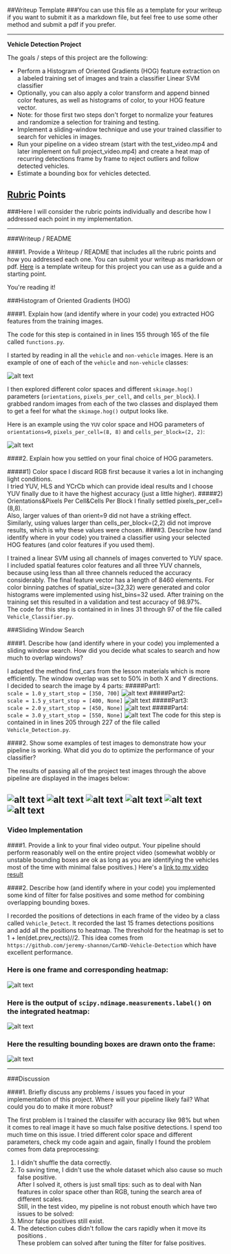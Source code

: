 ##Writeup Template
###You can use this file as a template for your writeup if you want to submit it as a markdown file, but feel free to use some other method and submit a pdf if you prefer.

---

**Vehicle Detection Project**

The goals / steps of this project are the following:

* Perform a Histogram of Oriented Gradients (HOG) feature extraction on a labeled training set of images and train a classifier Linear SVM classifier
* Optionally, you can also apply a color transform and append binned color features, as well as histograms of color, to your HOG feature vector. 
* Note: for those first two steps don't forget to normalize your features and randomize a selection for training and testing.
* Implement a sliding-window technique and use your trained classifier to search for vehicles in images.
* Run your pipeline on a video stream (start with the test_video.mp4 and later implement on full project_video.mp4) and create a heat map of recurring detections frame by frame to reject outliers and follow detected vehicles.
* Estimate a bounding box for vehicles detected.

[//]: # (Image References)
[image1]: ./output_images/car_not_car.png
[image2]: ./output_images/HOG_example.png
[image3]: ./output_images/sliding_windows1.png
[image4]: ./output_images/sliding_window1.png
[image5]: ./output_images/bboxes_and_heat.png
[image6]: ./output_images/labels_map.png
[image7]: ./output_images/output_bboxes.png
[image8]: ./output_images/sliding_windows2.png
[image9]: ./output_images/sliding_windows3.png
[image10]: ./output_images/sliding_windows4.png
[image11]: ./output_images/sliding_window2.png
[image12]: ./output_images/sliding_window3.png
[image13]: ./output_images/sliding_window4.png
[image14]: ./output_images/sliding_window5.png
[image15]: ./output_images/sliding_window6.png
[video1]: ./output_videos/output.mp4

## [Rubric](https://review.udacity.com/#!/rubrics/513/view) Points
###Here I will consider the rubric points individually and describe how I addressed each point in my implementation.  

---
###Writeup / README

####1. Provide a Writeup / README that includes all the rubric points and how you addressed each one.  You can submit your writeup as markdown or pdf.  [Here](https://github.com/udacity/CarND-Vehicle-Detection/blob/master/writeup_template.md) is a template writeup for this project you can use as a guide and a starting point.  

You're reading it!

###Histogram of Oriented Gradients (HOG)

####1. Explain how (and identify where in your code) you extracted HOG features from the training images.

The code for this step is contained in in lines 155 through 165 of the file called `functions.py`.  

I started by reading in all the `vehicle` and `non-vehicle` images.  Here is an example of one of each of the `vehicle` and `non-vehicle` classes:

![alt text][image1]

I then explored different color spaces and different `skimage.hog()` parameters (`orientations`, `pixels_per_cell`, and `cells_per_block`).  I grabbed random images from each of the two classes and displayed them to get a feel for what the `skimage.hog()` output looks like.

Here is an example using the `YUV` color space and HOG parameters of `orientations=9`, `pixels_per_cell=(8, 8)` and `cells_per_block=(2, 2)`:


![alt text][image2]

####2. Explain how you settled on your final choice of HOG parameters.

#####1) Color space
I discard RGB first because it varies a lot in inchanging light conditions.  
I tried YUV, HLS and YCrCb which can provide ideal results and I choose YUV finally due to it have the highest accuracy (just a little higher). 
#####2) Orientations&Pixels Per Cell&Cells Per Block
I finally settled pixels_per_cell=(8,8).  
Also, larger values of than orient=9 did not have a striking effect.  
Similarly, using values larger than cells_per_block=(2,2) did not improve results, which is why these values were chosen.
####3. Describe how (and identify where in your code) you trained a classifier using your selected HOG features (and color features if you used them).

I trained a linear SVM using all channels of images converted to YUV space. I included spatial features color features and all three YUV channels, because using less than all three channels reduced the accuracy considerably. The final feature vector has a length of 8460 elements. For color binning patches of spatial_size=(32,32) were generated and color histograms were implemented using hist_bins=32 used. After training on the training set this resulted in a validation and test accuracy of 98.97%.   
The code for this step is contained in in lines 31 through 97 of the file called `Vehicle_Classifier.py`.  


###Sliding Window Search

####1. Describe how (and identify where in your code) you implemented a sliding window search.  How did you decide what scales to search and how much to overlap windows?

I adapted the method find_cars from the lesson materials which is more efficiently. The window overlap was set to 50% in both X and Y directions.  
I decided to search the image by 4 parts:
#####Part1:  
`scale = 1.0`
`y_start_stop = [350, 700]`
![alt text][image3]
#####Part2:  
`scale = 1.5`
`y_start_stop = [400, None]`
![alt text][image8]
#####Part3:  
`scale = 2.0`
`y_start_stop = [450, None]`
![alt text][image9]
#####Part4:  
`scale = 3.0`
`y_start_stop = [550, None]`
![alt text][image10]
The code for this step is contained in in lines 205 through 227 of the file called `Vehicle_Detection.py`.  


####2. Show some examples of test images to demonstrate how your pipeline is working.  What did you do to optimize the performance of your classifier?

The results of passing all of the project test images through the above pipeline are displayed in the images below:

![alt text][image4]
![alt text][image11]
![alt text][image12]
![alt text][image13]
![alt text][image14]
![alt text][image15]
---

### Video Implementation

####1. Provide a link to your final video output.  Your pipeline should perform reasonably well on the entire project video (somewhat wobbly or unstable bounding boxes are ok as long as you are identifying the vehicles most of the time with minimal false positives.)
Here's a [link to my video result](./output_videos/output.mp4)


####2. Describe how (and identify where in your code) you implemented some kind of filter for false positives and some method for combining overlapping bounding boxes.

I recorded the positions of detections in each frame of the video by a class called `Vehicle_Detect`. It recorded the last 15 frames detections positions and  add all the positions to heatmap. The threshold for the heatmap is set to 1 + len(det.prev_rects)//2. This idea comes from `https://github.com/jeremy-shannon/CarND-Vehicle-Detection` which have excellent performance.

### Here is one frame and corresponding heatmap:

![alt text][image5]

### Here is the output of `scipy.ndimage.measurements.label()` on the integrated heatmap:
![alt text][image6]

### Here the resulting bounding boxes are drawn onto the frame:
![alt text][image7]



---

###Discussion

####1. Briefly discuss any problems / issues you faced in your implementation of this project.  Where will your pipeline likely fail?  What could you do to make it more robust?

The first problem is I trained the classifer with accuracy like 98% but when it comes to real image it have so much false positive detections. I spend too much time on this issue. I tried different color space and different parameters, check my code again and again, finally I found the problem comes from data preprocessing:  
1. I didn't shuffle the data correctly.  
2. To saving time, I didn't use the whole dataset which also cause so much false positive.  
After I solved it, others is just small tips: such as to deal with Nan features in color space other than RGB, tuning the search area of different scales.  
Still, in the test video, my pipeline is not robust enouth which have two issues to be solved:  
1. Minor false positives still exist.  
2. The detection cubes didn't follow the cars rapidly when it move its positions .  
These problem can solved after tuning the filter for false positives.


